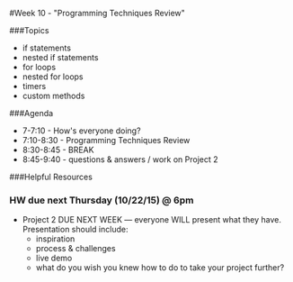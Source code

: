 #Week 10 - "Programming Techniques Review"

###Topics

* if statements
* nested if statements
* for loops
* nested for loops
* timers
* custom methods

###Agenda

* 7-7:10 - How's everyone doing?
* 7:10-8:30 - Programming Techniques Review
* 8:30-8:45 - BREAK
* 8:45-9:40 - questions & answers / work on Project 2

###Helpful Resources



### HW due next Thursday (10/22/15) @ 6pm

* Project 2 DUE NEXT WEEK — everyone WILL present what they have. Presentation should include:
	* inspiration
	* process & challenges
	* live demo
	* what do you wish you knew how to do to take your project further?

